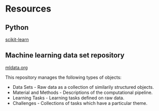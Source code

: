 # Resources

## Python
[scikit-learn](http://scikit-learn.org)


## Machine learning data set repository
[mldata.org](http://mldata.org/)

This repository manages the following types of objects:

* Data Sets - Raw data as a collection of similarily structured objects.
* Material and Methods - Descriptions of the computational pipeline.
* Learning Tasks - Learning tasks defined on raw data.
* Challenges - Collections of tasks which have a particular theme.
